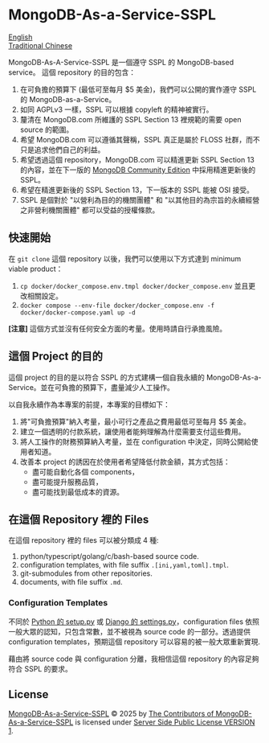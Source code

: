 # MongoDB-As-a-Service-SSPL

[English](README.en.md) \
[Traditional Chinese](README.zh-hant.md)

MongoDB-As-A-Service-SSPL 是一個遵守 SSPL 的 MongoDB-based service。
這個 repository 的目的包含：

1. 在可負擔的預算下 (最低可至每月 $5 美金)，我們可以公開的實作遵守 SSPL 的 MongoDB-as-a-Service。
2. 如同 AGPLv3 一樣，SSPL 可以根據 copyleft 的精神被實行。
3. 釐清在 MongoDB.com 所維護的 SSPL Section 13 裡規範的需要 open source 的範圍。
4. 希望 MongoDB.com 可以遵循其聲稱，SSPL 真正是屬於 FLOSS 社群，而不只是追求他們自己的利益。
5. 希望透過這個 repository，MongoDB.com 可以精進更新 SSPL Section 13 的內容，並在下一版的 [MongoDB Community Edition](https://github.com/mongodb/mongo) 中採用精進更新後的 SSPL。
6. 希望在精進更新後的 SSPL Section 13，下一版本的 SSPL 能被 OSI 接受。
7. SSPL 是個對於 "以營利為目的的機關團體" 和 "以其他目的為宗旨的永續經營之非營利機關團體" 都可以受益的授權條款。

## 快速開始

在 `git clone` 這個 repository 以後，我們可以使用以下方式達到 minimum viable product：

1. `cp docker/docker_compose.env.tmpl docker/docker_compose.env` 並且更改相關設定。
2. `docker compose --env-file docker/docker_compose.env -f docker/docker-compose.yaml up -d`

**[注意]** 這個方式並沒有任何安全方面的考量。使用時請自行承擔風險。

## 這個 Project 的目的

這個 project 的目的是以符合 SSPL 的方式建構一個自我永續的 MongoDB-As-a-Service。並在可負擔的預算下，盡量減少人工操作。

以自我永續作為本專案的前提，本專案的目標如下：
1. 將"可負擔預算"納入考量，最小可行之產品之費用最低可至每月 $5 美金。
2. 建立一個透明的付款系統，讓使用者能夠理解為什麼需要支付這些費用。
3. 將人工操作的財務預算納入考量，並在 configuration 中決定，同時公開給使用者知道。
4. 改善本 project 的誘因在於使用者希望降低付款金額，其方式包括：
    * 盡可能自動化各個 components，
    * 盡可能提升服務品質，
    * 盡可能找到最低成本的資源。

## 在這個 Repository 裡的 Files

在這個 repository 裡的 files 可以被分類成 4 種:

1. python/typescript/golang/c/bash-based source code.
2. configuration templates, with file suffix `.[ini,yaml,toml].tmpl`.
3. git-submodules from other repositories.
4. documents, with file suffix `.md`.

### Configuration Templates

不同於 [Python 的 setup.py](https://packaging.python.org/en/latest/guides/distributing-packages-using-setuptools/#setup-py) 或 [Django 的 settings.py](https://docs.djangoproject.com/en/5.2/topics/settings/)，configuration files 依照一般大眾的認知，只包含常數，並不被視為 source code 的一部分。透過提供 configuration templates，預期這個 repository 可以容易的被一般大眾重新實現.

藉由將 source code 與 configuration 分離，我相信這個 repository 的內容足夠符合 SSPL 的要求。

## License

[MongoDB-As-a-Service-SSPL](https://github.com/chhsiao1981/MongoDB-As-a-Service-SSPL) © 2025 by [The Contributors of MongoDB-As-a-Service-SSPL](https://github.com/chhsiao1981/MongoDB-As-a-Service-SSPL/graphs/contributors) is licensed under [Server Side Public License VERSION 1](https://www.mongodb.com/legal/licensing/server-side-public-license).
